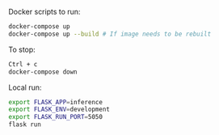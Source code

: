 Docker scripts to run:

```bash
docker-compose up
docker-compose up --build # If image needs to be rebuilt
```

To stop:
```bash
Ctrl + c
docker-compose down
```

Local run:

```bash
export FLASK_APP=inference
export FLASK_ENV=development
export FLASK_RUN_PORT=5050
flask run
```